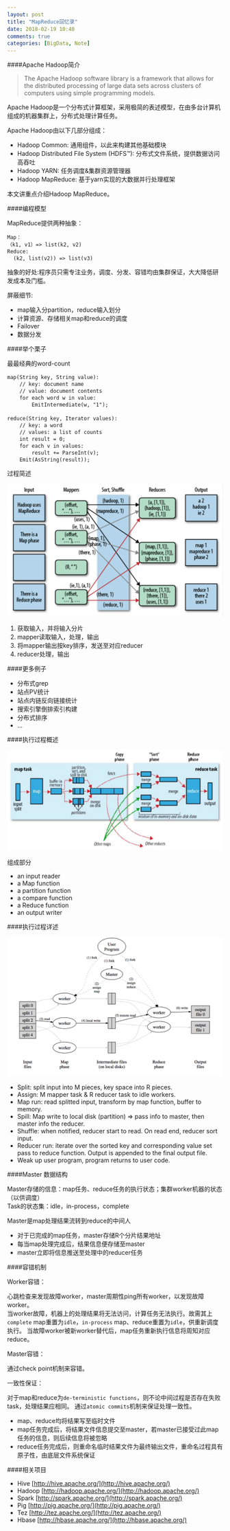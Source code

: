 ```yaml
---
layout: post
title: "MapReduce回忆录"
date: 2018-02-19 10:40
comments: true
categories: [BigData, Note]
---
```


####Apache Hadoop简介

>The Apache Hadoop software library is a framework that allows for the distributed processing of large data sets across clusters of computers using simple programming models. 

Apache Hadoop是一个分布式计算框架，采用极简的表述模型，在由多台计算机组成的机器集群上，分布式处理计算任务。

Apache Hadoop由以下几部分组成：

* Hadoop Common: 通用组件，以此来构建其他基础模块
* Hadoop Distributed File System (HDFS™): 分布式文件系统，提供数据访问高吞吐
* Hadoop YARN: 任务调度&集群资源管理器
* Hadoop MapReduce: 基于yarn实现的大数据并行处理框架

本文讲重点介绍Hadoop MapReduce。


####编程模型

MapReduce提供两种抽象：

	Map：
	（k1, v1）=> list(k2, v2)
	Reduce:
	  (k2, list(v2)) => list(v3)

抽象的好处:程序员只需专注业务，调度、分发、容错均由集群保证，大大降低研发成本及门槛。

屏蔽细节:

+  map输入分partition，reduce输入划分
+  计算资源、存储相关map和reduce的调度
+  Failover
+  数据分发

####举个栗子

最最经典的word-count

	map(String key, String value):
		// key: document name
		// value: document contents
		for each word w in value:
			EmitIntermediate(w, "1");

	reduce(String key, Iterator values):
		// key: a word
		// values: a list of counts
		int result = 0;
		for each v in values:
			result += ParseInt(v);
		Emit(AsString(result));

过程简述
<div class="image-div"> <img class="content-image" src="/static/img/mapreduce1.png" alt="x" /> </div>

1. 获取输入，并将输入分片
2. mapper读取输入，处理，输出
3. 将mapper输出按key排序，发送至对应reducer
4. reducer处理，输出


####更多例子

+ 分布式grep
+ 站点PV统计
+ 站点内链反向链接统计
+ 搜索引擎倒排索引构建
+ 分布式排序
+ ...

####执行过程概述
<div class="image-div"> <img class="content-image" src="/static/img/mapreduce2.png" alt="x" /> </div>

组成部分

+ an input reader
+ a Map function
+ a partition function
+ a compare function
+ a Reduce function
+ an output writer


####执行过程详述
<div class="image-div"> <img class="content-image" src="/static/img/mapreduce3.png" alt="x" /> </div>

+ Split: split input into M pieces, key space into R pieces.
+ Assign: M mapper task & R reducer task to idle workers.
+ Map run: read splitted input, transform by map function, buffer to memory.
+ Spill: Map write to local disk (partition) => pass info to master, then master info the reducer.
+ Shuffle: when notified, reducer start to read. On read end, reducer sort input.
+ Reducer run: iterate over the sorted key and corresponding value set pass to reduce function. Output is appended to the final output file.
+ Weak up user program, program returns to user code.

####Master 数据结构

Master存储的信息：map任务、reduce任务的执行状态；集群worker机器的状态（以供调度）   
Task的状态集：idle，in-process，complete

Master是map处理结果流转到reduce的中间人

+ 对于已完成的map任务，master存储R个分片结果地址
+ 每当map处理完成后，结果信息便存储至master
+ master立即将信息推送至处理中的reducer任务

####容错机制

Worker容错：

心跳检查来发现故障worker，master周期性ping所有worker，以发现故障worker。   
当worker故障，机器上的处理结果将无法访问，计算任务无法执行。故需其上`complete` map重置为`idle`，`in-process` map、reduce重置为`idle`，供重新调度执行。
当故障worker被新worker替代后，map任务重新执行信息将周知对应reduce。

Master容错：

通过check point机制来容错。

一致性保证：

对于map和reduce为`de-terministic functions`，则不论中间过程是否存在失败task，处理结果应相同。
通过`atomic commits`机制来保证处理一致性。    

+ map、reduce均将结果写至临时文件
+ map任务完成后，将结果文件信息提交至master，若master已接受过此map任务的信息，则后续信息将被忽略
+ reduce任务完成后，则重命名临时结果文件为最终输出文件，重命名过程具有原子性，由底层文件系统保证

####相关项目

+ Hive [http://hive.apache.org/](http://hive.apache.org/)
+ Hadoop [http://hadoop.apache.org/](http://hadoop.apache.org/)
+ Spark  [http://spark.apache.org/](http://spark.apache.org/)
+ Pig  [http://pig.apache.org/](http://pig.apache.org/)
+ Tez [http://tez.apache.org/](http://tez.apache.org/)
+ Hbase [http://hbase.apache.org/](http://hbase.apache.org/)
